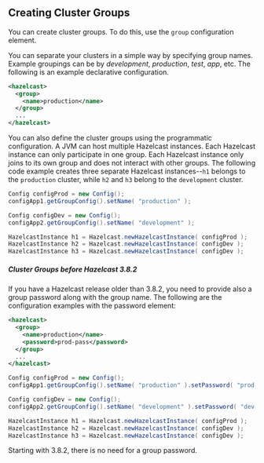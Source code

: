 ## Creating Cluster Groups

You can create cluster groups. To do this, use the `group` configuration element. 

You can separate your clusters in a simple way by specifying group names. Example groupings can be by *development*, *production*, *test*, *app*, etc. The following is an example declarative configuration.

```xml
<hazelcast>
  <group>
    <name>production</name>
  </group>
  ...
</hazelcast>
```

You can also define the cluster groups using the programmatic configuration. A JVM can host multiple Hazelcast instances. Each Hazelcast instance can only participate in one group. Each Hazelcast instance only joins to its own group and does not interact with other groups. The following code example creates three separate Hazelcast instances--`h1` belongs to the `production` cluster, while `h2` and `h3` belong to the `development` cluster.

```java
Config configProd = new Config();
configApp1.getGroupConfig().setName( "production" );

Config configDev = new Config();
configApp2.getGroupConfig().setName( "development" );

HazelcastInstance h1 = Hazelcast.newHazelcastInstance( configProd );
HazelcastInstance h2 = Hazelcast.newHazelcastInstance( configDev );
HazelcastInstance h3 = Hazelcast.newHazelcastInstance( configDev );
```


##### Cluster Groups before Hazelcast 3.8.2

If you have a Hazelcast release older than 3.8.2, you need to provide also a group password along with the group name. The following are the configuration examples with the password element:

```xml
<hazelcast>
  <group>
    <name>production</name>
    <password>prod-pass</password>
  </group>
  ...
</hazelcast>
```



```java
Config configProd = new Config();
configApp1.getGroupConfig().setName( "production" ).setPassword( "prod-pass" );

Config configDev = new Config();
configApp2.getGroupConfig().setName( "development" ).setPassword( "dev-pass" );

HazelcastInstance h1 = Hazelcast.newHazelcastInstance( configProd );
HazelcastInstance h2 = Hazelcast.newHazelcastInstance( configDev );
HazelcastInstance h3 = Hazelcast.newHazelcastInstance( configDev );
```

Starting with 3.8.2, there is no need for a group password.